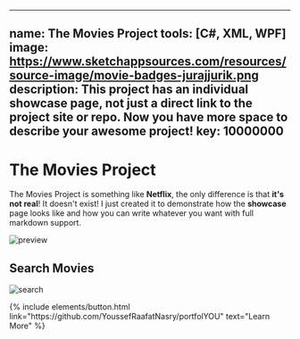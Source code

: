 ---
 name: The Movies Project
 tools: [C#, XML, WPF]
 image: https://www.sketchappsources.com/resources/source-image/movie-badges-jurajjurik.png
 description: This project has an individual showcase page, not just a direct link to the project site or repo. Now you have more space to describe your awesome project!
 key: 10000000
 ---

# The Movies Project

The Movies Project is something like **Netflix**, the only difference is that **it's not real**! It doesn't exist! I just created it to demonstrate how the **showcase** page looks like and how you can write whatever you want with full markdown support.

![preview](https://www.sketchappsources.com/resources/source-image/we-were-soldiers-landing-page-dbruggisser.jpg)

## Search Movies

![search](https://www.sketchappsources.com/resources/source-image/microsoft-windows-10-virtual-keyboard-diogo-sousa.png)

<p class="text-center">
{% include elements/button.html link="https://github.com/YoussefRaafatNasry/portfolYOU" text="Learn More" %}
</p>